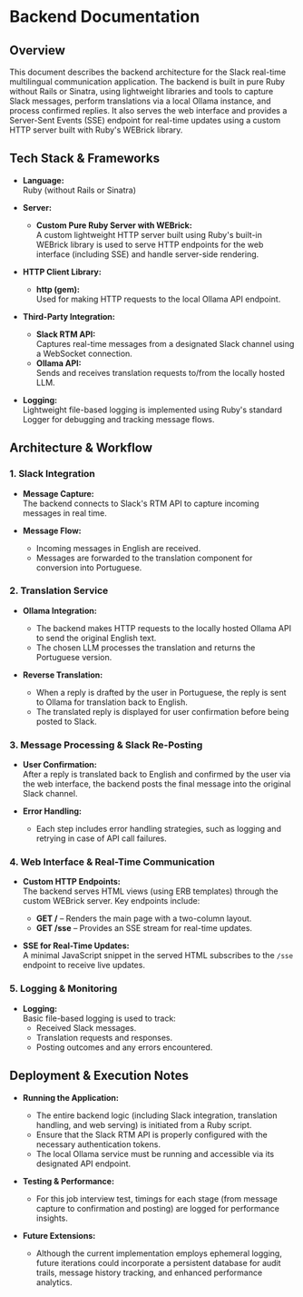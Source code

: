 # Backend Documentation

## Overview
This document describes the backend architecture for the Slack real-time multilingual communication application. The backend is built in pure Ruby without Rails or Sinatra, using lightweight libraries and tools to capture Slack messages, perform translations via a local Ollama instance, and process confirmed replies. It also serves the web interface and provides a Server-Sent Events (SSE) endpoint for real-time updates using a custom HTTP server built with Ruby's WEBrick library.

## Tech Stack & Frameworks

- **Language:**  
  Ruby (without Rails or Sinatra)

- **Server:**  
  - **Custom Pure Ruby Server with WEBrick:**  
    A custom lightweight HTTP server built using Ruby's built-in WEBrick library is used to serve HTTP endpoints for the web interface (including SSE) and handle server-side rendering.

- **HTTP Client Library:**  
  - **http (gem):**  
    Used for making HTTP requests to the local Ollama API endpoint.

- **Third-Party Integration:**  
  - **Slack RTM API:**  
    Captures real-time messages from a designated Slack channel using a WebSocket connection.
  - **Ollama API:**  
    Sends and receives translation requests to/from the locally hosted LLM.

- **Logging:**  
  Lightweight file-based logging is implemented using Ruby's standard Logger for debugging and tracking message flows.

## Architecture & Workflow

### 1. Slack Integration

- **Message Capture:**  
  The backend connects to Slack's RTM API to capture incoming messages in real time.
  
- **Message Flow:**  
  - Incoming messages in English are received.
  - Messages are forwarded to the translation component for conversion into Portuguese.

### 2. Translation Service

- **Ollama Integration:**  
  - The backend makes HTTP requests to the locally hosted Ollama API to send the original English text.
  - The chosen LLM processes the translation and returns the Portuguese version.
  
- **Reverse Translation:**  
  - When a reply is drafted by the user in Portuguese, the reply is sent to Ollama for translation back to English.
  - The translated reply is displayed for user confirmation before being posted to Slack.

### 3. Message Processing & Slack Re-Posting

- **User Confirmation:**  
  After a reply is translated back to English and confirmed by the user via the web interface, the backend posts the final message into the original Slack channel.

- **Error Handling:**  
  - Each step includes error handling strategies, such as logging and retrying in case of API call failures.

### 4. Web Interface & Real-Time Communication

- **Custom HTTP Endpoints:**  
  The backend serves HTML views (using ERB templates) through the custom WEBrick server. Key endpoints include:
  - **GET /** – Renders the main page with a two-column layout.
  - **GET /sse** – Provides an SSE stream for real-time updates.
  
- **SSE for Real-Time Updates:**  
  A minimal JavaScript snippet in the served HTML subscribes to the `/sse` endpoint to receive live updates.

### 5. Logging & Monitoring

- **Logging:**  
  Basic file-based logging is used to track:
  - Received Slack messages.
  - Translation requests and responses.
  - Posting outcomes and any errors encountered.

## Deployment & Execution Notes

- **Running the Application:**  
  - The entire backend logic (including Slack integration, translation handling, and web serving) is initiated from a Ruby script.
  - Ensure that the Slack RTM API is properly configured with the necessary authentication tokens.
  - The local Ollama service must be running and accessible via its designated API endpoint.
  
- **Testing & Performance:**  
  - For this job interview test, timings for each stage (from message capture to confirmation and posting) are logged for performance insights.
  
- **Future Extensions:**  
  - Although the current implementation employs ephemeral logging, future iterations could incorporate a persistent database for audit trails, message history tracking, and enhanced performance analytics.